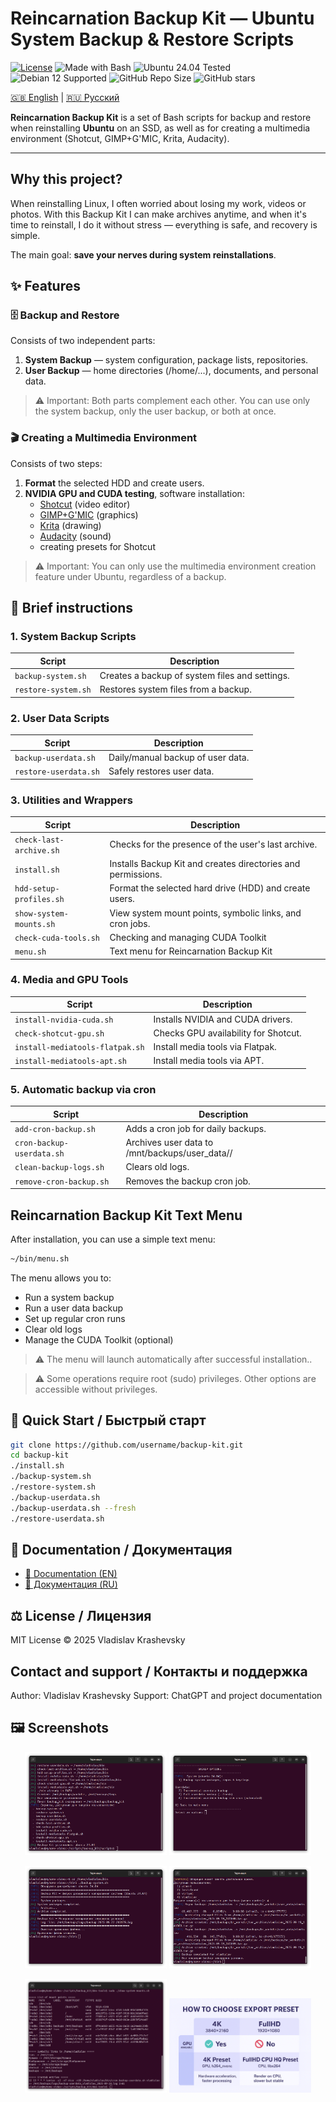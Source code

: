 # Reincarnation Backup Kit — Ubuntu System Backup & Restore Scripts

[![License](https://img.shields.io/badge/License-MIT-blue.svg)](LICENSE)
![Made with Bash](https://img.shields.io/badge/Made%20with-Bash-1f425f.svg)
![Ubuntu 24.04 Tested](https://img.shields.io/badge/Ubuntu-24.04-brightgreen.svg)
![Debian 12 Supported](https://img.shields.io/badge/Debian-12-orange.svg)
![GitHub Repo Size](https://img.shields.io/github/repo-size/username/backup-kit)
![GitHub stars](https://img.shields.io/github/stars/username/backup-kit?style=social)

[🇬🇧 English](docs/EN/README_EN.md) | [🇷🇺 Русский](docs/RU/README_RU.md)

**Reincarnation Backup Kit** is a set of Bash scripts for backup and restore when reinstalling **Ubuntu** on an SSD, as well as for creating a multimedia environment (Shotcut, GIMP+G'MIC, Krita, Audacity).

---

## Why this project?

When reinstalling Linux, I often worried about losing my work, videos or photos.
With this Backup Kit I can make archives anytime, and when it's time to reinstall,
I do it without stress — everything is safe, and recovery is simple.

The main goal: **save your nerves during system reinstallations**.

## ✨ Features

### 🗄️ Backup and Restore
Consists of two independent parts:
1. **System Backup** — system configuration, package lists, repositories.
2. **User Backup** — home directories (/home/...), documents, and personal data.

> ⚠️ Important: Both parts complement each other. You can use only the system backup, only the user backup, or both at once.

### 🎬 Creating a Multimedia Environment
Consists of two steps:
1. **Format** the selected HDD and create users.
2. **NVIDIA GPU and CUDA testing**, software installation:
   - [Shotcut](https://shotcut.org/) (video editor)
   - [GIMP+G'MIC](https://gmic.eu/) (graphics)
   - [Krita](https://krita.org/en/) (drawing)
   - [Audacity](https://www.audacityteam.org/) (sound)
   - creating presets for Shotcut

> ⚠️ Important: You can only use the multimedia environment creation feature under Ubuntu, regardless of a backup.

## 📂 Brief instructions

### 1. System Backup Scripts
| Script | Description |
|--------|---------|
| `backup-system.sh` | Creates a backup of system files and settings. |
| `restore-system.sh` | Restores system files from a backup. |

### 2. User Data Scripts
| Script | Description |
|--------|---------|
| `backup-userdata.sh` | Daily/manual backup of user data. |
| `restore-userdata.sh` | Safely restores user data. |

### 3. Utilities and Wrappers
| Script | Description |
|--------|----------|
| `check-last-archive.sh` | Checks for the presence of the user's last archive. |
| `install.sh` | Installs Backup Kit and creates directories and permissions. |
| `hdd-setup-profiles.sh` | Format the selected hard drive (HDD) and create users. |
| `show-system-mounts.sh` | View system mount points, symbolic links, and cron jobs. |
| `check-cuda-tools.sh` | Checking and managing CUDA Toolkit |
| `menu.sh` | Text menu for Reincarnation Backup Kit |

### 4. Media and GPU Tools
| Script | Description |
|--------|---------|
| `install-nvidia-cuda.sh` | Installs NVIDIA and CUDA drivers. |
| `check-shotcut-gpu.sh` | Checks GPU availability for Shotcut. |
| `install-mediatools-flatpak.sh` | Install media tools via Flatpak. |
| `install-mediatools-apt.sh` | Install media tools via APT. |

### 5. Automatic backup via cron
| Script | Description |
|--------|---------|
| `add-cron-backup.sh` | Adds a cron job for daily backups. |
| `cron-backup-userdata.sh` | Archives user data to /mnt/backups/user_data// |
| `clean-backup-logs.sh` | Clears old logs. |
| `remove-cron-backup.sh` | Removes the backup cron job. |

## Reincarnation Backup Kit Text Menu

After installation, you can use a simple text menu:
```bash
~/bin/menu.sh
```

The menu allows you to:
- Run a system backup
- Run a user data backup
- Set up regular cron runs
- Clear old logs
- Manage the CUDA Toolkit (optional)

> ⚠️ The menu will launch automatically after successful installation..

> ⚠️ Some operations require root (sudo) privileges.
Other options are accessible without privileges.

## 🚀 Quick Start / Быстрый старт

```bash
git clone https://github.com/username/backup-kit.git
cd backup-kit
./install.sh
./backup-system.sh
./restore-system.sh
./backup-userdata.sh
./backup-userdata.sh --fresh
./restore-userdata.sh
```

## 📖 Documentation / Документация

- [📖 Documentation (EN)](docs/EN/README_ALL_EN.md)
- [📖 Документация (RU)](docs/RU/README_ALL_RU.md)

## ⚖️ License / Лицензия

MIT License © 2025 Vladislav Krashevsky

## Contact and support / Контакты и поддержка

Author: Vladislav Krashevsky
Support: ChatGPT and project documentation

## 🖼️ Screenshots

<p align="center"> 
<img src="images/Backup_Kit_Install.png" width="45%"/> 
<img src="images/Backup_Kit_Text_Menu.png" width="45%"/> </p> 
<p align="center"> 
<img src="images/Backup_Kit_System_backup.png" width="45%"/>
<img src="images/Backup_Kit_Backup_userdata.png" width="45%"/> </p>
<p align="center"> 
<img src="images/Backup_Kit_System_Mounts.png" width="45%"/>
<img src="images/Backup_Kit_Shotcut_presets_ChatGPTChart.png" width="45%"/> </p> 

